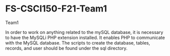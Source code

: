 # FS-CSCI150-F21-Team1
Team1


In order to work on anything related to the mySQL database, it is necessary to have the MySQLi PHP extension installed.  It enables PHP to communicate with the MySQL database.  The scripts to create the database, tables, records, and user should be found under the sql directory.
